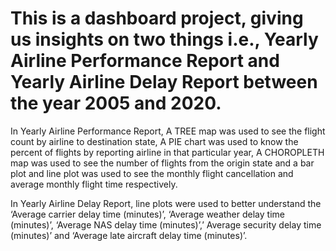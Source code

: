 
# This is a dashboard project, giving us insights on two things i.e., Yearly Airline Performance Report and Yearly Airline Delay Report between the year 2005 and 2020.

In Yearly Airline Performance Report, A TREE map was used to see the flight count by airline to destination state, A PIE chart was used to know the percent of flights by    reporting airline in that particular year, A CHOROPLETH map was used to see the number of flights from the origin state and a bar plot and line plot was used to see the monthly flight cancellation and average monthly flight time respectively.

In Yearly Airline Delay Report, line plots were used to better understand the ‘Average carrier delay time (minutes)’, ‘Average weather delay time (minutes)’, ‘Average NAS delay time (minutes)’,’ Average security delay time (minutes)’ and ‘Average late aircraft delay time (minutes)’.
